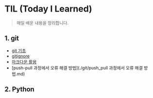 # TIL (Today I Learned)

> 매일 배운 내용을 정리합니다.

## 1. git

* [git 기초](./git/git.md)
* [gitignore](./git/gitignore)
* [마크다운 활용](./markdown.md)
* [push-pull 과정에서 오류 해결 방법](./git/push_pull 과정에서 오류 해결 방법.md)



## 2. Python

